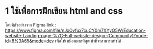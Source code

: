 # 1 ใช้เพื่อการฝึกเขียน  html and css
โดยมีตัวอย่างจาก Figma
link : https://www.figma.com/file/nJxOvfux7cuCY0m7XYyQ5W/Education-website-Landing-page-%7C-Full-website-design-(Community)?node-id=8%3A65&mode=dev 
เพื่อให้เหมือนมากที่สุดเท่าที่จะสามารถทำได้
